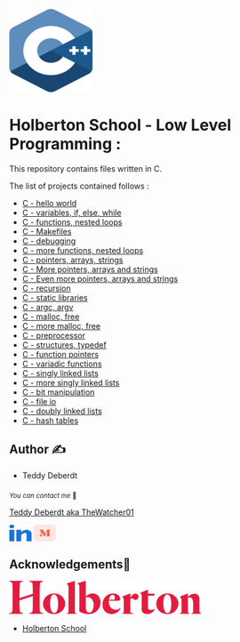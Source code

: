 <p align="left">
    <img width="150" height="150" src="images/c-logo-png-transparent.png">
</p>

<h1 align="left">Holberton School - Low Level Programming :</h1>
This repository contains files written in C.

The list of projects contained follows :

* [C - hello world](hello_world)
* [C - variables, if, else, while](./variables_if_else_while)
* [C - functions, nested loops](./functions_nested_loops)
* [C - Makefiles](./makefiles/)
* [C - debugging](./debugging)
* [C - more functions, nested loops](./more_functions_nested_loops)
* [C - pointers, arrays, strings](./pointers_arrays_strings)
* [C - More pointers, arrays and strings](./pointers_arrays_strings)
* [C - Even more pointers, arrays and strings](./pointers_arrays_strings)
* [C - recursion](recursion)
* [C - static libraries](./static_libraries)
* [C - argc, argv](./argc_argv)
* [C - malloc, free](./malloc_free)
* [C - more malloc, free](./more_malloc_free)
* [C - preprocessor](./preprocessor)
* [C - structures, typedef](./structures_typedef)
* [C - function pointers](./function_pointers)
* [C - variadic functions](./variadic_functions)
* [C - singly linked lists](./singly_linked_lists)
* [C - more singly linked lists](./more_singly_linked_lists)
* [C - bit manipulation](./bit_manipulation)
* [C - file io](./file_io)
* [C - doubly linked lists](./doubly_linked_lists)
* [C - hash tables](./hash_tables)

## Author ✍️

* Teddy Deberdt

<sub>_You can contact me_ 📩

[Teddy Deberdt aka TheWatcher01](https://github.com/TheWatcher01)

<p align="left">
<a href="https://www.linkedin.com/in/teddy-deberdt/" target="blank"><img align="center" src="./images/linked-in-alt.svg" height="30" width="40" /></a>
<a href="https://medium.com/@teddydeberdt" target="blank"><img align="center" src="./images/medium.svg" height="30" width="40" /></a>
</p>

## Acknowledgements🙏

<p align="left">
  <img src="images/Holberton.png"
    alt="Holberton School Logo" height="60" width="auto">
</p>

* [Holberton School](https://www.holbertonschool.com/)